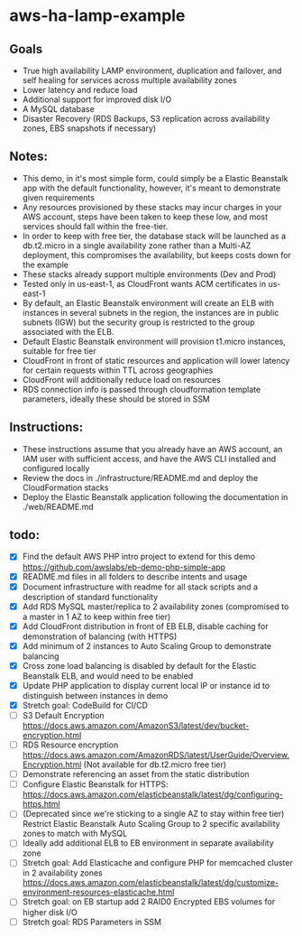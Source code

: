 # aws-ha-lamp-example

## Goals
- True high availability LAMP environment, duplication and failover, and self healing for services across multiple availability zones
- Lower latency and reduce load
- Additional support for improved disk I/O
- A MySQL database
- Disaster Recovery (RDS Backups, S3 replication across availability zones, EBS snapshots if necessary)

## Notes:
- This demo, in it's most simple form, could simply be a Elastic Beanstalk app with the default functionality, however, it's meant to demonstrate given requirements
- Any resources provisioned by these stacks may incur charges in your AWS account, steps have been taken to keep these low, and most services should fall within the free-tier.
- In order to keep with free tier, the database stack will be launched as a db.t2.micro in a single availability zone rather than a Multi-AZ deployment, this compromises the availability, but keeps costs down for the example
- These stacks already support multiple environments (Dev and Prod)
- Tested only in us-east-1, as CloudFront wants ACM certificates in us-east-1
- By default, an Elastic Beanstalk environment will create an ELB with instances in several subnets in the region, the instances are in public subnets (IGW) but the security group is restricted to the group associated with the ELB.
- Default Elastic Beanstalk environment will provision t1.micro instances, suitable for free tier
- CloudFront in front of static resources and application will lower latency for certain requests within TTL across geographies
- CloudFront will additionally reduce load on resources  
- RDS connection info is passed through cloudformation template parameters, ideally these should be stored in SSM

## Instructions:

- These instructions assume that you already have an AWS account, an IAM user with sufficient access, and have the AWS CLI installed and configured locally
- Review the docs in ./infrastructure/README.md and deploy the CloudFormation stacks
- Deploy the Elastic Beanstalk application following the documentation in ./web/README.md

## todo:

- [x] Find the default AWS PHP intro project to extend for this demo https://github.com/awslabs/eb-demo-php-simple-app
- [x] README.md files in all folders to describe intents and usage
- [x] Document infrastructure with readme for all stack scripts and a description of standard functionality
- [x] Add RDS MySQL master/replica to 2 availability zones (compromised to a master in 1 AZ to keep within free tier)
- [x] Add CloudFront distribution in front of EB ELB, disable caching for demonstration of balancing (with HTTPS)
- [x] Add minimum of 2 instances to Auto Scaling Group to demonstrate balancing
- [x] Cross zone load balancing is disabled by default for the Elastic Beanstalk ELB, and would need to be enabled
- [x] Update PHP application to display current local IP or instance id to distinguish between instances in demo
- [x] Stretch goal: CodeBuild for CI/CD
- [ ] S3 Default Encryption https://docs.aws.amazon.com/AmazonS3/latest/dev/bucket-encryption.html
- [ ] RDS Resource encryption https://docs.aws.amazon.com/AmazonRDS/latest/UserGuide/Overview.Encryption.html (Not available for db.t2.micro free tier)
- [ ] Demonstrate referencing an asset from the static distribution
- [ ] Configure Elastic Beanstalk for HTTPS: https://docs.aws.amazon.com/elasticbeanstalk/latest/dg/configuring-https.html
- [ ] (Deprecated since we're sticking to a single AZ to stay within free tier) Restrict Elastic Beanstalk Auto Scaling Group to 2 specific availability zones to match with MySQL
- [ ] Ideally add additional ELB to EB environment in separate availability zone
- [ ] Stretch goal: Add Elasticache and configure PHP for memcached cluster in 2 availability zones https://docs.aws.amazon.com/elasticbeanstalk/latest/dg/customize-environment-resources-elasticache.html
- [ ] Stretch goal: on EB startup add 2 RAID0 Encrypted EBS volumes for higher disk I/O
- [ ] Stretch goal: RDS Parameters in SSM
